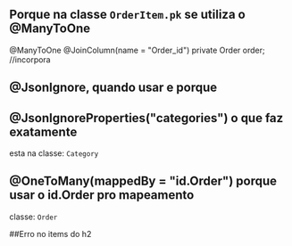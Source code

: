 ## Porque na classe `OrderItem.pk` se utiliza o @ManyToOne

@ManyToOne
@JoinColumn(name = "Order_id")
private Order order; //incorpora

## @JsonIgnore, quando usar e porque

## @JsonIgnoreProperties("categories") o que faz exatamente
esta na classe: `Category` 

## @OneToMany(mappedBy = "id.Order") porque usar o id.Order pro mapeamento

classe: `Order`

##Erro no items do h2 
